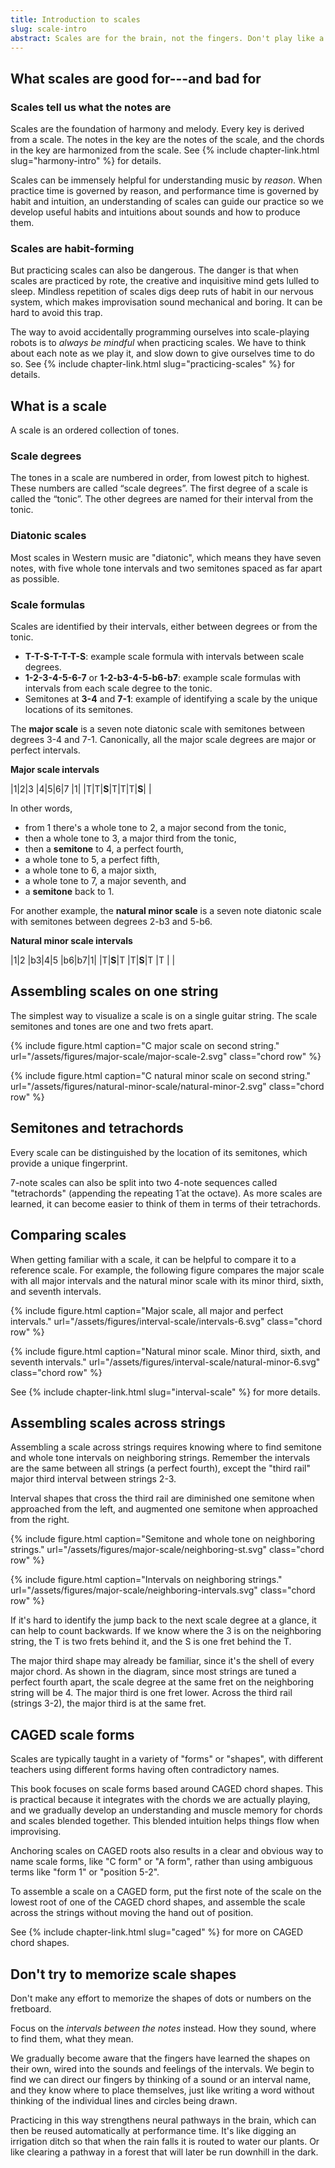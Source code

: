 ```yaml
---
title: Introduction to scales
slug: scale-intro
abstract: Scales are for the brain, not the fingers. Don't play like a robot.
---
```


## What scales are good for---and bad for

### Scales tell us what the notes are

Scales are the foundation of harmony and melody.
Every key is derived from a scale.
The notes in the key are the notes of the scale, 
and the chords in the key are harmonized from the scale.
See {% include chapter-link.html slug="harmony-intro" %} for details.

Scales can be immensely helpful for understanding music by *reason*. 
When practice time is governed by reason,
and performance time is governed by habit and intuition,
an understanding of scales can guide our practice so we develop useful habits and intuitions about sounds and how to produce them. 

### Scales are habit-forming

But practicing scales can also be dangerous. 
The danger is that when scales are practiced by rote, 
the creative and inquisitive mind gets lulled to sleep. 
Mindless repetition of scales digs deep ruts of habit in our nervous system, 
which makes improvisation sound mechanical and boring. 
It can be hard to avoid this trap.

The way to avoid accidentally programming ourselves into scale-playing robots is to *always be mindful* when practicing scales. 
We have to think about each note as we play it,
and slow down to give ourselves time to do so.
See {% include chapter-link.html slug="practicing-scales" %} for details.

## What is a scale

A scale is an ordered collection of tones.

### Scale degrees

The tones in a scale are numbered in order,
from lowest pitch to highest. 
These numbers are called “scale degrees”.
The first degree of a scale is called the “tonic”.
The other degrees are named for their interval from the tonic.

### Diatonic scales

Most scales in Western music are "diatonic",
which means they have seven notes,
with five whole tone intervals and two semitones
spaced as far apart as possible.

### Scale formulas

Scales are identified by their intervals, 
either between degrees or from the tonic.
- **T-T-S-T-T-T-S**: example scale formula with intervals between scale degrees. 
- **1-2-3-4-5-6-7** or **1-2-b3-4-5-b6-b7**: example scale formulas with intervals from each scale degree to the tonic.
- Semitones at **3-4** and **7-1**: example of identifying a scale by the unique locations of its semitones. 

The **major scale** is a seven note diatonic scale 
with semitones between degrees 3-4 and 7-1.
Canonically, all the major scale degrees are major or perfect intervals. 

**Major scale intervals**
<div class="table-wrapper" markdown="block">

|1|2|3    |4|5|6|7    |1|
|T|T|**S**|T|T|T|**S**| |

</div>

In other words,
- from 1 there's a whole tone to 2,
a major second from the tonic,
- then a whole tone to 3, 
a major third from the tonic,
- then a **semitone** to 4, 
a perfect fourth,
- a whole tone to 5,
a perfect fifth,
- a whole tone to 6,
a major sixth,
- a whole tone to 7,
a major seventh, and
- a **semitone** back to 1.

For another example, 
the **natural minor scale** is a seven note diatonic scale 
with semitones between degrees 2-b3 and 5-b6.

**Natural minor scale intervals**
<div class="table-wrapper" markdown="block">

|1|2    |b3|4|5    |b6|b7|1|
|T|**S**|T |T|**S**|T |T | |

</div>

## Assembling scales on one string

The simplest way to visualize a scale is on a single guitar string.
The scale semitones and tones are one and two frets apart. 

{% include figure.html
    caption="C major scale on second string."
    url="/assets/figures/major-scale/major-scale-2.svg"
    class="chord row"
%}

{% include figure.html
    caption="C natural minor scale on second string."
    url="/assets/figures/natural-minor-scale/natural-minor-2.svg"
    class="chord row"
%}

## Semitones and tetrachords

Every scale can be distinguished by the location of its semitones,
which provide a unique fingerprint.

7-note scales can also be split
into two 4-note sequences called "tetrachords" (appending the repeating 1&#x302; at the octave).
As more scales are learned,
it can become easier to think of them in terms of their tetrachords.

## Comparing scales

When getting familiar with a scale,
it can be helpful to compare it to a reference scale.
For example,
the following figure compares the major scale with all major intervals 
and the natural minor scale
with its minor third, sixth, and seventh intervals.

{% include figure.html
    caption="Major scale, all major and perfect intervals."
    url="/assets/figures/interval-scale/intervals-6.svg"
    class="chord row"
%}

{% include figure.html
    caption="Natural minor scale. Minor third, sixth, and seventh intervals."
    url="/assets/figures/interval-scale/natural-minor-6.svg"
    class="chord row"
%}

See {% include chapter-link.html slug="interval-scale" %} for more details. 

## Assembling scales across strings

Assembling a scale across strings requires knowing where to find semitone and whole tone intervals on neighboring strings.
Remember the intervals are the same between all strings (a perfect fourth),
except the "third rail" major third interval between strings 2-3.

Interval shapes that cross the third rail are 
diminished one semitone when approached from the left,
and augmented one semitone when approached from the right. 

{% include figure.html
    caption="Semitone and whole tone on neighboring strings."
    url="/assets/figures/major-scale/neighboring-st.svg"
    class="chord row"
%}

{% include figure.html
    caption="Intervals on neighboring strings."
    url="/assets/figures/major-scale/neighboring-intervals.svg"
    class="chord row"
%}

If it's hard to identify the jump back to the next scale degree at a glance,
it can help to count backwards. 
If we know where the 3 is on the neighboring string,
the T is two frets behind it,
and the S is one fret behind the T.

The major third shape may already be familiar,
since it's the shell of every major chord.
As shown in the diagram,
since most strings are tuned a perfect fourth apart,
the scale degree at the same fret on the neighboring string will be 4.
The major third is one fret lower.
Across the third rail (strings 3-2),
the major third is at the same fret.  

## CAGED scale forms

Scales are typically taught in a variety of "forms" or "shapes", 
with different teachers using different forms having often contradictory names.

This book focuses on scale forms based around CAGED chord shapes. 
This is practical because it integrates with the chords we are actually playing, 
and we gradually develop an understanding and muscle memory for chords and scales blended together. 
This blended intuition helps things flow when improvising.

Anchoring scales on CAGED roots also results in a clear and obvious way to name scale forms, 
like "C form" or "A form", 
rather than using ambiguous terms like "form 1" or "position 5-2".

To assemble a scale on a CAGED form,
put the first note of the scale on the lowest root of one of the CAGED chord shapes,
and assemble the scale across the strings without moving the hand out of position.

See {% include chapter-link.html slug="caged" %} for more on CAGED chord shapes.

## Don't try to memorize scale shapes

Don't make any effort to memorize the shapes of dots or numbers on the fretboard.

Focus on the *intervals between the notes* instead.
How they sound, where to find them, what they mean.

We gradually become aware that the fingers have learned the shapes on their own,
wired into the sounds and feelings of the intervals.
We begin to find we can direct our fingers by thinking of a sound or an interval name,
and they know where to place themselves,
just like writing a word without thinking of the individual lines and circles being drawn. 

Practicing in this way strengthens neural pathways in the brain,
which can then be reused automatically at performance time.
It's like digging an irrigation ditch so that when the rain falls it is routed to water our plants.
Or like clearing a pathway in a forest that will later be run downhill in the dark.

